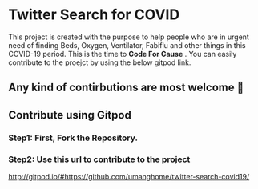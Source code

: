 # Twitter Search for COVID
This project is created with the purpose to help people who are in urgent need of finding Beds, Oxygen, Ventilator, Fabiflu
and other things in this COVID-19 period. This is the time to __Code For Cause__ . You can easily contribute to the proejct 
by using the below gitpod link. 

## Any kind of contirbutions are most welcome 🙏

## Contribute using Gitpod
### Step1: First, Fork the Repository.

### Step2: Use this url to contribute to the project
http://gitpod.io/#https://github.com/umanghome/twitter-search-covid19/


